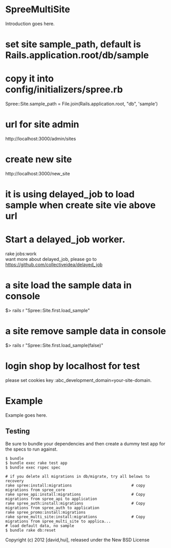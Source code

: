 SpreeMultiSite
==============

Introduction goes here.
  # set site sample_path, default is Rails.application.root/db/sample
  # copy it into config/initializers/spree.rb
  Spree::Site.sample_path = File.join(Rails.application.root, "db", 'sample')  
  # url for site admin 
  http://localhost:3000/admin/sites
  
  # create new site 
  http://localhost:3000/new_site
  
  # it is using delayed_job to load sample when create site vie above url
  # Start a delayed_job worker.
  rake jobs:work  
  want more about delayed_job, please go to https://github.com/collectiveidea/delayed_job
  
  # a site load the sample data in console 
  $> rails r "Spree::Site.first.load_sample"
  
  # a site remove sample data in console 
  $> rails r "Spree::Site.first.load_sample(false)"
  
  # login shop by localhost for test
  please set cookies key :abc_development_domain=your-site-domain.
  
Example
=======

Example goes here.

Testing
-------

Be sure to bundle your dependencies and then create a dummy test app for the specs to run against.

    $ bundle
    $ bundle exec rake test app
    $ bundle exec rspec spec

    # if you delete all migrations in db/migrate, try all belows to recovery
    rake spree:install:migrations                          # copy migrations from spree_core
    rake spree_api:install:migrations                      # Copy migrations from spree_api to application
    rake spree_auth:install:migrations                     # Copy migrations from spree_auth to application
    rake spree_promo:install:migrations      
    rake spree_multi_site:install:migrations               # Copy migrations from spree_multi_site to applica...
    # load default data, no sample
    $ bundle rake db:reset 
Copyright (c) 2012 [david,hui], released under the New BSD License
